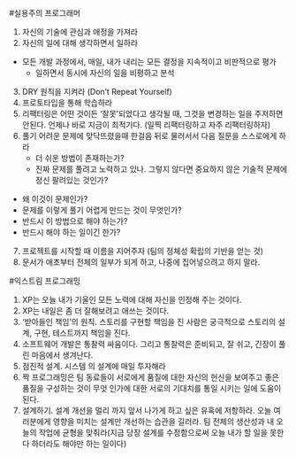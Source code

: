 #실용주의 프로그래머

1. 자신의 기술에 관심과 애정을 가져라
2. 자신의 일에 대해 생각하면서 일하라
- 모든 개발 과정에서, 매일, 내가 내리는 모든 결정을 지속적이고 비판적으로 평가
	- 일하면서 동시에 자신의 일을 비평하고 분석 
3. DRY 원칙을 지켜라 (Don’t Repeat Yourself)
4. 프로토타입을 통해 학습하라 
5. 리팩터링은 어떤 것이든 ‘잘못’되었다고 생각될 때, 그것을 변경하는 일을 주저하면 안된다. 언제나 바로 지금이 최적기다. (일찍 리팩터링하고 자주 리팩터링하자) 
6. 풀기 어려운 문제에 맞닥뜨렸을때 한걸음 뒤로 물러서서 다음 질문을 스스로에게 하라 
	- 더 쉬운 방법이 존재하는가?
	- 진짜 문제를 풀려고 노력하고 있나. 그렇지 않다면 중요하지 않은 기술적 문제에 정신
  팔려있는 것인가?
- 왜 이것이 문제인가?
- 문제를 이렇게 풀기 어렵게 만드는 것이 무엇인가?
- 반드시 이 방법으로 해야 하는가?
- 반드시 해야 하는 일이긴 한가? 
7. 프로젝트를 시작할 때 이름을 지어주자 (팀의 정체성 확립의 기반을 얻는 것) 
8. 문서가 애초부터 전체의 일부가 되게 하고, 나중에 집어넣으려고 하지 말라. 

#익스트림 프로그래밍 

1. XP는 오늘 내가 기울인 모든 노력에 대해 자신을 인정해 주는 것이다. 
2. XP는 내일은 좀 더 잘해보려고 애쓰는 것이다.
3. ‘받아들인 책임’의 원칙. 스토리를 구현할 책임을 진 사람은 궁극적으로 스토리의 설계, 구현, 테스트까지 책임을 진다. 
4. 소프트웨어 개발은 통찰력 싸움이다. 그리고 통찰력은 준비되고, 잘 쉬고, 긴장이 풀린 마음에서 생겨난다. 
5. 점진적 설계. 시스템 의 설계에 매일 투자해라 
6. 짝 프로그래밍은 팀 동료들이 서로에게 품질에 대한 자신의 헌신을 보여주고 좋은 품질을 구성하는 것이 무엇 인가에 대한 서로의 기대치를 통일 시키는 일에 도움이 된다. 
7. 설계하기.  설계 개선을 멀리 까지 앞서 나가게 하고 싶은 유혹에 저항하라. 오늘 여러분에게 영향을 미치는 설계만 개선하는 습관을 길러라. 팀 전체의 생산성과 내 오늘의 작업에 균형을 맞춰라(지금 당장 설계를 수정함으로써 오늘 내가 할 일을 못한다 하더라도 해야만 하는 일이다)  

